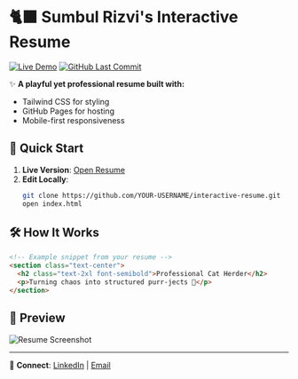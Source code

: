 # 🐈‍⬛ Sumbul Rizvi's Interactive Resume

[![Live Demo](https://img.shields.io/badge/View_Live-Resume-8A2BE2?style=for-the-badge&logo=github)](https://YOUR-USERNAME.github.io/interactive-resume)
[![GitHub Last Commit](https://img.shields.io/github/last-commit/YOUR-USERNAME/interactive-resume?color=blue&style=for-the-badge)](https://github.com/YOUR-USERNAME/interactive-resume/commits)

✨ **A playful yet professional resume built with:**  
- Tailwind CSS for styling  
- GitHub Pages for hosting  
- Mobile-first responsiveness  

## 🚀 Quick Start
1. **Live Version**: [Open Resume](https://YOUR-USERNAME.github.io/interactive-resume)
2. **Edit Locally**:
   ```bash
   git clone https://github.com/YOUR-USERNAME/interactive-resume.git
   open index.html
   ```

## 🛠️ How It Works
```html
<!-- Example snippet from your resume -->
<section class="text-center">
  <h2 class="text-2xl font-semibold">Professional Cat Herder</h2>
  <p>Turning chaos into structured purr-jects 🐾</p>
</section>
```

## 📸 Preview
![Resume Screenshot](https://i.postimg.cc/LqQ8gqz6/IMG-20240424-202626-1.jpg)

---

🔗 **Connect**: [LinkedIn](https://www.linkedin.com/in/sumbul-rizvi-iugermany) | [Email](mailto:sumbulrizvi10092000@gmail.com)
